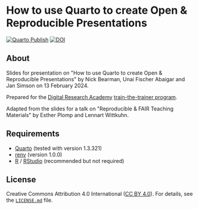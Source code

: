 # How to use Quarto to create Open & Reproducible Presentations

[![Quarto Publish](https://github.com/lnnrtwttkhn/dra-fair-teaching/actions/workflows/publish.yml/badge.svg)](https://github.com/lnnrtwttkhn/dra-fair-teaching/actions/workflows/publish.yml)
[![DOI](https://zenodo.org/badge/754060284.svg)](https://zenodo.org/doi/10.5281/zenodo.10652968)


## About

Slides for presentation on "How to use Quarto to create Open & Reproducible Presentations" by Nick Bearman, Unai Fischer Abaigar and Jan Simson on 13 February 2024.

Prepared for the [Digital Research Academy](https://digital-research.academy/) [train-the-trainer program](https://gitlab.com/digital-research-academy/dra-train-the-trainer).

Adapted from the slides for a talk on "Reproducible & FAIR Teaching Materials" by Esther Plomp and Lennart Wittkuhn.

## Requirements

- [Quarto](https://quarto.org/) (tested with version 1.3.321)
- [renv](https://rstudio.github.io/renv/articles/renv.html) (version 1.0.0)
- [R](https://www.r-project.org/) / [RStudio](https://posit.co/download/rstudio-desktop/) (recommended but not required)

## License

Creative Commons Attribution 4.0 International ([CC BY 4.0](https://creativecommons.org/licenses/by/4.0/)).
For details, see the [`LICENSE.md`](LICENSE.md) file.
